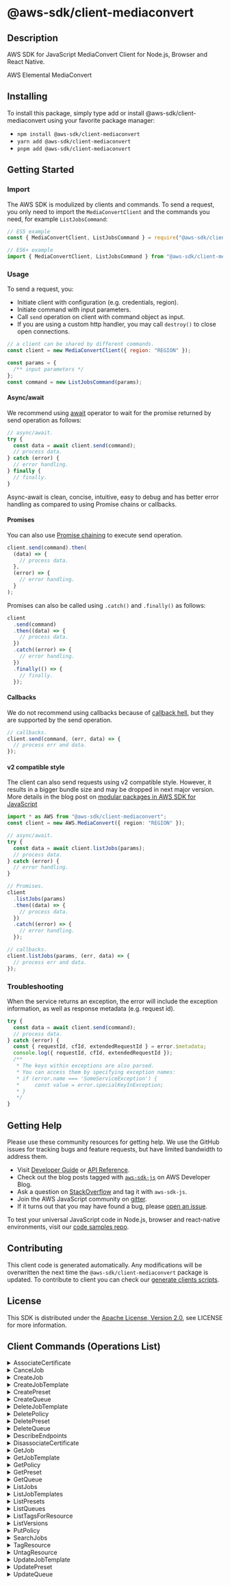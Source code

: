 <!-- generated file, do not edit directly -->

# @aws-sdk/client-mediaconvert

## Description

AWS SDK for JavaScript MediaConvert Client for Node.js, Browser and React Native.

AWS Elemental MediaConvert

## Installing

To install this package, simply type add or install @aws-sdk/client-mediaconvert
using your favorite package manager:

- `npm install @aws-sdk/client-mediaconvert`
- `yarn add @aws-sdk/client-mediaconvert`
- `pnpm add @aws-sdk/client-mediaconvert`

## Getting Started

### Import

The AWS SDK is modulized by clients and commands.
To send a request, you only need to import the `MediaConvertClient` and
the commands you need, for example `ListJobsCommand`:

```js
// ES5 example
const { MediaConvertClient, ListJobsCommand } = require("@aws-sdk/client-mediaconvert");
```

```ts
// ES6+ example
import { MediaConvertClient, ListJobsCommand } from "@aws-sdk/client-mediaconvert";
```

### Usage

To send a request, you:

- Initiate client with configuration (e.g. credentials, region).
- Initiate command with input parameters.
- Call `send` operation on client with command object as input.
- If you are using a custom http handler, you may call `destroy()` to close open connections.

```js
// a client can be shared by different commands.
const client = new MediaConvertClient({ region: "REGION" });

const params = {
  /** input parameters */
};
const command = new ListJobsCommand(params);
```

#### Async/await

We recommend using [await](https://developer.mozilla.org/en-US/docs/Web/JavaScript/Reference/Operators/await)
operator to wait for the promise returned by send operation as follows:

```js
// async/await.
try {
  const data = await client.send(command);
  // process data.
} catch (error) {
  // error handling.
} finally {
  // finally.
}
```

Async-await is clean, concise, intuitive, easy to debug and has better error handling
as compared to using Promise chains or callbacks.

#### Promises

You can also use [Promise chaining](https://developer.mozilla.org/en-US/docs/Web/JavaScript/Guide/Using_promises#chaining)
to execute send operation.

```js
client.send(command).then(
  (data) => {
    // process data.
  },
  (error) => {
    // error handling.
  }
);
```

Promises can also be called using `.catch()` and `.finally()` as follows:

```js
client
  .send(command)
  .then((data) => {
    // process data.
  })
  .catch((error) => {
    // error handling.
  })
  .finally(() => {
    // finally.
  });
```

#### Callbacks

We do not recommend using callbacks because of [callback hell](http://callbackhell.com/),
but they are supported by the send operation.

```js
// callbacks.
client.send(command, (err, data) => {
  // process err and data.
});
```

#### v2 compatible style

The client can also send requests using v2 compatible style.
However, it results in a bigger bundle size and may be dropped in next major version. More details in the blog post
on [modular packages in AWS SDK for JavaScript](https://aws.amazon.com/blogs/developer/modular-packages-in-aws-sdk-for-javascript/)

```ts
import * as AWS from "@aws-sdk/client-mediaconvert";
const client = new AWS.MediaConvert({ region: "REGION" });

// async/await.
try {
  const data = await client.listJobs(params);
  // process data.
} catch (error) {
  // error handling.
}

// Promises.
client
  .listJobs(params)
  .then((data) => {
    // process data.
  })
  .catch((error) => {
    // error handling.
  });

// callbacks.
client.listJobs(params, (err, data) => {
  // process err and data.
});
```

### Troubleshooting

When the service returns an exception, the error will include the exception information,
as well as response metadata (e.g. request id).

```js
try {
  const data = await client.send(command);
  // process data.
} catch (error) {
  const { requestId, cfId, extendedRequestId } = error.$metadata;
  console.log({ requestId, cfId, extendedRequestId });
  /**
   * The keys within exceptions are also parsed.
   * You can access them by specifying exception names:
   * if (error.name === 'SomeServiceException') {
   *     const value = error.specialKeyInException;
   * }
   */
}
```

## Getting Help

Please use these community resources for getting help.
We use the GitHub issues for tracking bugs and feature requests, but have limited bandwidth to address them.

- Visit [Developer Guide](https://docs.aws.amazon.com/sdk-for-javascript/v3/developer-guide/welcome.html)
  or [API Reference](https://docs.aws.amazon.com/AWSJavaScriptSDK/v3/latest/index.html).
- Check out the blog posts tagged with [`aws-sdk-js`](https://aws.amazon.com/blogs/developer/tag/aws-sdk-js/)
  on AWS Developer Blog.
- Ask a question on [StackOverflow](https://stackoverflow.com/questions/tagged/aws-sdk-js) and tag it with `aws-sdk-js`.
- Join the AWS JavaScript community on [gitter](https://gitter.im/aws/aws-sdk-js-v3).
- If it turns out that you may have found a bug, please [open an issue](https://github.com/aws/aws-sdk-js-v3/issues/new/choose).

To test your universal JavaScript code in Node.js, browser and react-native environments,
visit our [code samples repo](https://github.com/aws-samples/aws-sdk-js-tests).

## Contributing

This client code is generated automatically. Any modifications will be overwritten the next time the `@aws-sdk/client-mediaconvert` package is updated.
To contribute to client you can check our [generate clients scripts](https://github.com/aws/aws-sdk-js-v3/tree/main/scripts/generate-clients).

## License

This SDK is distributed under the
[Apache License, Version 2.0](http://www.apache.org/licenses/LICENSE-2.0),
see LICENSE for more information.

## Client Commands (Operations List)

<details>
<summary>
AssociateCertificate
</summary>

[Command API Reference](https://docs.aws.amazon.com/AWSJavaScriptSDK/v3/latest/client/mediaconvert/command/AssociateCertificateCommand/) / [Input](https://docs.aws.amazon.com/AWSJavaScriptSDK/v3/latest/Package/-aws-sdk-client-mediaconvert/Interface/AssociateCertificateCommandInput/) / [Output](https://docs.aws.amazon.com/AWSJavaScriptSDK/v3/latest/Package/-aws-sdk-client-mediaconvert/Interface/AssociateCertificateCommandOutput/)

</details>
<details>
<summary>
CancelJob
</summary>

[Command API Reference](https://docs.aws.amazon.com/AWSJavaScriptSDK/v3/latest/client/mediaconvert/command/CancelJobCommand/) / [Input](https://docs.aws.amazon.com/AWSJavaScriptSDK/v3/latest/Package/-aws-sdk-client-mediaconvert/Interface/CancelJobCommandInput/) / [Output](https://docs.aws.amazon.com/AWSJavaScriptSDK/v3/latest/Package/-aws-sdk-client-mediaconvert/Interface/CancelJobCommandOutput/)

</details>
<details>
<summary>
CreateJob
</summary>

[Command API Reference](https://docs.aws.amazon.com/AWSJavaScriptSDK/v3/latest/client/mediaconvert/command/CreateJobCommand/) / [Input](https://docs.aws.amazon.com/AWSJavaScriptSDK/v3/latest/Package/-aws-sdk-client-mediaconvert/Interface/CreateJobCommandInput/) / [Output](https://docs.aws.amazon.com/AWSJavaScriptSDK/v3/latest/Package/-aws-sdk-client-mediaconvert/Interface/CreateJobCommandOutput/)

</details>
<details>
<summary>
CreateJobTemplate
</summary>

[Command API Reference](https://docs.aws.amazon.com/AWSJavaScriptSDK/v3/latest/client/mediaconvert/command/CreateJobTemplateCommand/) / [Input](https://docs.aws.amazon.com/AWSJavaScriptSDK/v3/latest/Package/-aws-sdk-client-mediaconvert/Interface/CreateJobTemplateCommandInput/) / [Output](https://docs.aws.amazon.com/AWSJavaScriptSDK/v3/latest/Package/-aws-sdk-client-mediaconvert/Interface/CreateJobTemplateCommandOutput/)

</details>
<details>
<summary>
CreatePreset
</summary>

[Command API Reference](https://docs.aws.amazon.com/AWSJavaScriptSDK/v3/latest/client/mediaconvert/command/CreatePresetCommand/) / [Input](https://docs.aws.amazon.com/AWSJavaScriptSDK/v3/latest/Package/-aws-sdk-client-mediaconvert/Interface/CreatePresetCommandInput/) / [Output](https://docs.aws.amazon.com/AWSJavaScriptSDK/v3/latest/Package/-aws-sdk-client-mediaconvert/Interface/CreatePresetCommandOutput/)

</details>
<details>
<summary>
CreateQueue
</summary>

[Command API Reference](https://docs.aws.amazon.com/AWSJavaScriptSDK/v3/latest/client/mediaconvert/command/CreateQueueCommand/) / [Input](https://docs.aws.amazon.com/AWSJavaScriptSDK/v3/latest/Package/-aws-sdk-client-mediaconvert/Interface/CreateQueueCommandInput/) / [Output](https://docs.aws.amazon.com/AWSJavaScriptSDK/v3/latest/Package/-aws-sdk-client-mediaconvert/Interface/CreateQueueCommandOutput/)

</details>
<details>
<summary>
DeleteJobTemplate
</summary>

[Command API Reference](https://docs.aws.amazon.com/AWSJavaScriptSDK/v3/latest/client/mediaconvert/command/DeleteJobTemplateCommand/) / [Input](https://docs.aws.amazon.com/AWSJavaScriptSDK/v3/latest/Package/-aws-sdk-client-mediaconvert/Interface/DeleteJobTemplateCommandInput/) / [Output](https://docs.aws.amazon.com/AWSJavaScriptSDK/v3/latest/Package/-aws-sdk-client-mediaconvert/Interface/DeleteJobTemplateCommandOutput/)

</details>
<details>
<summary>
DeletePolicy
</summary>

[Command API Reference](https://docs.aws.amazon.com/AWSJavaScriptSDK/v3/latest/client/mediaconvert/command/DeletePolicyCommand/) / [Input](https://docs.aws.amazon.com/AWSJavaScriptSDK/v3/latest/Package/-aws-sdk-client-mediaconvert/Interface/DeletePolicyCommandInput/) / [Output](https://docs.aws.amazon.com/AWSJavaScriptSDK/v3/latest/Package/-aws-sdk-client-mediaconvert/Interface/DeletePolicyCommandOutput/)

</details>
<details>
<summary>
DeletePreset
</summary>

[Command API Reference](https://docs.aws.amazon.com/AWSJavaScriptSDK/v3/latest/client/mediaconvert/command/DeletePresetCommand/) / [Input](https://docs.aws.amazon.com/AWSJavaScriptSDK/v3/latest/Package/-aws-sdk-client-mediaconvert/Interface/DeletePresetCommandInput/) / [Output](https://docs.aws.amazon.com/AWSJavaScriptSDK/v3/latest/Package/-aws-sdk-client-mediaconvert/Interface/DeletePresetCommandOutput/)

</details>
<details>
<summary>
DeleteQueue
</summary>

[Command API Reference](https://docs.aws.amazon.com/AWSJavaScriptSDK/v3/latest/client/mediaconvert/command/DeleteQueueCommand/) / [Input](https://docs.aws.amazon.com/AWSJavaScriptSDK/v3/latest/Package/-aws-sdk-client-mediaconvert/Interface/DeleteQueueCommandInput/) / [Output](https://docs.aws.amazon.com/AWSJavaScriptSDK/v3/latest/Package/-aws-sdk-client-mediaconvert/Interface/DeleteQueueCommandOutput/)

</details>
<details>
<summary>
DescribeEndpoints
</summary>

[Command API Reference](https://docs.aws.amazon.com/AWSJavaScriptSDK/v3/latest/client/mediaconvert/command/DescribeEndpointsCommand/) / [Input](https://docs.aws.amazon.com/AWSJavaScriptSDK/v3/latest/Package/-aws-sdk-client-mediaconvert/Interface/DescribeEndpointsCommandInput/) / [Output](https://docs.aws.amazon.com/AWSJavaScriptSDK/v3/latest/Package/-aws-sdk-client-mediaconvert/Interface/DescribeEndpointsCommandOutput/)

</details>
<details>
<summary>
DisassociateCertificate
</summary>

[Command API Reference](https://docs.aws.amazon.com/AWSJavaScriptSDK/v3/latest/client/mediaconvert/command/DisassociateCertificateCommand/) / [Input](https://docs.aws.amazon.com/AWSJavaScriptSDK/v3/latest/Package/-aws-sdk-client-mediaconvert/Interface/DisassociateCertificateCommandInput/) / [Output](https://docs.aws.amazon.com/AWSJavaScriptSDK/v3/latest/Package/-aws-sdk-client-mediaconvert/Interface/DisassociateCertificateCommandOutput/)

</details>
<details>
<summary>
GetJob
</summary>

[Command API Reference](https://docs.aws.amazon.com/AWSJavaScriptSDK/v3/latest/client/mediaconvert/command/GetJobCommand/) / [Input](https://docs.aws.amazon.com/AWSJavaScriptSDK/v3/latest/Package/-aws-sdk-client-mediaconvert/Interface/GetJobCommandInput/) / [Output](https://docs.aws.amazon.com/AWSJavaScriptSDK/v3/latest/Package/-aws-sdk-client-mediaconvert/Interface/GetJobCommandOutput/)

</details>
<details>
<summary>
GetJobTemplate
</summary>

[Command API Reference](https://docs.aws.amazon.com/AWSJavaScriptSDK/v3/latest/client/mediaconvert/command/GetJobTemplateCommand/) / [Input](https://docs.aws.amazon.com/AWSJavaScriptSDK/v3/latest/Package/-aws-sdk-client-mediaconvert/Interface/GetJobTemplateCommandInput/) / [Output](https://docs.aws.amazon.com/AWSJavaScriptSDK/v3/latest/Package/-aws-sdk-client-mediaconvert/Interface/GetJobTemplateCommandOutput/)

</details>
<details>
<summary>
GetPolicy
</summary>

[Command API Reference](https://docs.aws.amazon.com/AWSJavaScriptSDK/v3/latest/client/mediaconvert/command/GetPolicyCommand/) / [Input](https://docs.aws.amazon.com/AWSJavaScriptSDK/v3/latest/Package/-aws-sdk-client-mediaconvert/Interface/GetPolicyCommandInput/) / [Output](https://docs.aws.amazon.com/AWSJavaScriptSDK/v3/latest/Package/-aws-sdk-client-mediaconvert/Interface/GetPolicyCommandOutput/)

</details>
<details>
<summary>
GetPreset
</summary>

[Command API Reference](https://docs.aws.amazon.com/AWSJavaScriptSDK/v3/latest/client/mediaconvert/command/GetPresetCommand/) / [Input](https://docs.aws.amazon.com/AWSJavaScriptSDK/v3/latest/Package/-aws-sdk-client-mediaconvert/Interface/GetPresetCommandInput/) / [Output](https://docs.aws.amazon.com/AWSJavaScriptSDK/v3/latest/Package/-aws-sdk-client-mediaconvert/Interface/GetPresetCommandOutput/)

</details>
<details>
<summary>
GetQueue
</summary>

[Command API Reference](https://docs.aws.amazon.com/AWSJavaScriptSDK/v3/latest/client/mediaconvert/command/GetQueueCommand/) / [Input](https://docs.aws.amazon.com/AWSJavaScriptSDK/v3/latest/Package/-aws-sdk-client-mediaconvert/Interface/GetQueueCommandInput/) / [Output](https://docs.aws.amazon.com/AWSJavaScriptSDK/v3/latest/Package/-aws-sdk-client-mediaconvert/Interface/GetQueueCommandOutput/)

</details>
<details>
<summary>
ListJobs
</summary>

[Command API Reference](https://docs.aws.amazon.com/AWSJavaScriptSDK/v3/latest/client/mediaconvert/command/ListJobsCommand/) / [Input](https://docs.aws.amazon.com/AWSJavaScriptSDK/v3/latest/Package/-aws-sdk-client-mediaconvert/Interface/ListJobsCommandInput/) / [Output](https://docs.aws.amazon.com/AWSJavaScriptSDK/v3/latest/Package/-aws-sdk-client-mediaconvert/Interface/ListJobsCommandOutput/)

</details>
<details>
<summary>
ListJobTemplates
</summary>

[Command API Reference](https://docs.aws.amazon.com/AWSJavaScriptSDK/v3/latest/client/mediaconvert/command/ListJobTemplatesCommand/) / [Input](https://docs.aws.amazon.com/AWSJavaScriptSDK/v3/latest/Package/-aws-sdk-client-mediaconvert/Interface/ListJobTemplatesCommandInput/) / [Output](https://docs.aws.amazon.com/AWSJavaScriptSDK/v3/latest/Package/-aws-sdk-client-mediaconvert/Interface/ListJobTemplatesCommandOutput/)

</details>
<details>
<summary>
ListPresets
</summary>

[Command API Reference](https://docs.aws.amazon.com/AWSJavaScriptSDK/v3/latest/client/mediaconvert/command/ListPresetsCommand/) / [Input](https://docs.aws.amazon.com/AWSJavaScriptSDK/v3/latest/Package/-aws-sdk-client-mediaconvert/Interface/ListPresetsCommandInput/) / [Output](https://docs.aws.amazon.com/AWSJavaScriptSDK/v3/latest/Package/-aws-sdk-client-mediaconvert/Interface/ListPresetsCommandOutput/)

</details>
<details>
<summary>
ListQueues
</summary>

[Command API Reference](https://docs.aws.amazon.com/AWSJavaScriptSDK/v3/latest/client/mediaconvert/command/ListQueuesCommand/) / [Input](https://docs.aws.amazon.com/AWSJavaScriptSDK/v3/latest/Package/-aws-sdk-client-mediaconvert/Interface/ListQueuesCommandInput/) / [Output](https://docs.aws.amazon.com/AWSJavaScriptSDK/v3/latest/Package/-aws-sdk-client-mediaconvert/Interface/ListQueuesCommandOutput/)

</details>
<details>
<summary>
ListTagsForResource
</summary>

[Command API Reference](https://docs.aws.amazon.com/AWSJavaScriptSDK/v3/latest/client/mediaconvert/command/ListTagsForResourceCommand/) / [Input](https://docs.aws.amazon.com/AWSJavaScriptSDK/v3/latest/Package/-aws-sdk-client-mediaconvert/Interface/ListTagsForResourceCommandInput/) / [Output](https://docs.aws.amazon.com/AWSJavaScriptSDK/v3/latest/Package/-aws-sdk-client-mediaconvert/Interface/ListTagsForResourceCommandOutput/)

</details>
<details>
<summary>
ListVersions
</summary>

[Command API Reference](https://docs.aws.amazon.com/AWSJavaScriptSDK/v3/latest/client/mediaconvert/command/ListVersionsCommand/) / [Input](https://docs.aws.amazon.com/AWSJavaScriptSDK/v3/latest/Package/-aws-sdk-client-mediaconvert/Interface/ListVersionsCommandInput/) / [Output](https://docs.aws.amazon.com/AWSJavaScriptSDK/v3/latest/Package/-aws-sdk-client-mediaconvert/Interface/ListVersionsCommandOutput/)

</details>
<details>
<summary>
PutPolicy
</summary>

[Command API Reference](https://docs.aws.amazon.com/AWSJavaScriptSDK/v3/latest/client/mediaconvert/command/PutPolicyCommand/) / [Input](https://docs.aws.amazon.com/AWSJavaScriptSDK/v3/latest/Package/-aws-sdk-client-mediaconvert/Interface/PutPolicyCommandInput/) / [Output](https://docs.aws.amazon.com/AWSJavaScriptSDK/v3/latest/Package/-aws-sdk-client-mediaconvert/Interface/PutPolicyCommandOutput/)

</details>
<details>
<summary>
SearchJobs
</summary>

[Command API Reference](https://docs.aws.amazon.com/AWSJavaScriptSDK/v3/latest/client/mediaconvert/command/SearchJobsCommand/) / [Input](https://docs.aws.amazon.com/AWSJavaScriptSDK/v3/latest/Package/-aws-sdk-client-mediaconvert/Interface/SearchJobsCommandInput/) / [Output](https://docs.aws.amazon.com/AWSJavaScriptSDK/v3/latest/Package/-aws-sdk-client-mediaconvert/Interface/SearchJobsCommandOutput/)

</details>
<details>
<summary>
TagResource
</summary>

[Command API Reference](https://docs.aws.amazon.com/AWSJavaScriptSDK/v3/latest/client/mediaconvert/command/TagResourceCommand/) / [Input](https://docs.aws.amazon.com/AWSJavaScriptSDK/v3/latest/Package/-aws-sdk-client-mediaconvert/Interface/TagResourceCommandInput/) / [Output](https://docs.aws.amazon.com/AWSJavaScriptSDK/v3/latest/Package/-aws-sdk-client-mediaconvert/Interface/TagResourceCommandOutput/)

</details>
<details>
<summary>
UntagResource
</summary>

[Command API Reference](https://docs.aws.amazon.com/AWSJavaScriptSDK/v3/latest/client/mediaconvert/command/UntagResourceCommand/) / [Input](https://docs.aws.amazon.com/AWSJavaScriptSDK/v3/latest/Package/-aws-sdk-client-mediaconvert/Interface/UntagResourceCommandInput/) / [Output](https://docs.aws.amazon.com/AWSJavaScriptSDK/v3/latest/Package/-aws-sdk-client-mediaconvert/Interface/UntagResourceCommandOutput/)

</details>
<details>
<summary>
UpdateJobTemplate
</summary>

[Command API Reference](https://docs.aws.amazon.com/AWSJavaScriptSDK/v3/latest/client/mediaconvert/command/UpdateJobTemplateCommand/) / [Input](https://docs.aws.amazon.com/AWSJavaScriptSDK/v3/latest/Package/-aws-sdk-client-mediaconvert/Interface/UpdateJobTemplateCommandInput/) / [Output](https://docs.aws.amazon.com/AWSJavaScriptSDK/v3/latest/Package/-aws-sdk-client-mediaconvert/Interface/UpdateJobTemplateCommandOutput/)

</details>
<details>
<summary>
UpdatePreset
</summary>

[Command API Reference](https://docs.aws.amazon.com/AWSJavaScriptSDK/v3/latest/client/mediaconvert/command/UpdatePresetCommand/) / [Input](https://docs.aws.amazon.com/AWSJavaScriptSDK/v3/latest/Package/-aws-sdk-client-mediaconvert/Interface/UpdatePresetCommandInput/) / [Output](https://docs.aws.amazon.com/AWSJavaScriptSDK/v3/latest/Package/-aws-sdk-client-mediaconvert/Interface/UpdatePresetCommandOutput/)

</details>
<details>
<summary>
UpdateQueue
</summary>

[Command API Reference](https://docs.aws.amazon.com/AWSJavaScriptSDK/v3/latest/client/mediaconvert/command/UpdateQueueCommand/) / [Input](https://docs.aws.amazon.com/AWSJavaScriptSDK/v3/latest/Package/-aws-sdk-client-mediaconvert/Interface/UpdateQueueCommandInput/) / [Output](https://docs.aws.amazon.com/AWSJavaScriptSDK/v3/latest/Package/-aws-sdk-client-mediaconvert/Interface/UpdateQueueCommandOutput/)

</details>
